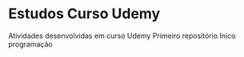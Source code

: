 # Estudos Curso Udemy

 Atividades desenvolvidas em curso Udemy
 Primeiro repositório Inico programação
